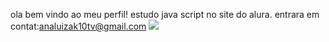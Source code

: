 ola bem vindo ao meu perfil!
estudo java script no site  do alura.
entrara em contat:analuizak10tv@gmail.com
![](https://media1.tenor.com/m/r4JXxGmXFxQAAAAd/datena-pablo-mar%C3%A7al.gif)

